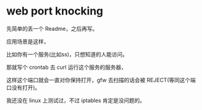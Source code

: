 # web port knocking
先简单的丢一个 Readme，之后再写。

应用场景是这样，

比如你有一个服务(比如ss)，只想知道的人能访问。

那就写个 crontab 去 curl 运行这个服务的服务器，

这样这个端口就会一直对你保持打开，gfw 去扫描的话会被 REJECT(等同这个端口没有打开)。


我还没在 linux 上测试过，不过 iptables 肯定是没问题的。